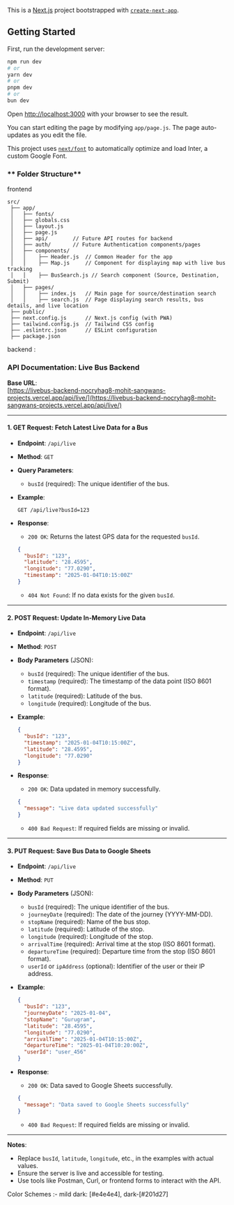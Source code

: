 This is a [Next.js](https://nextjs.org/) project bootstrapped with [`create-next-app`](https://github.com/vercel/next.js/tree/canary/packages/create-next-app).

## Getting Started

First, run the development server:

```bash
npm run dev
# or
yarn dev
# or
pnpm dev
# or
bun dev
```

Open [http://localhost:3000](http://localhost:3000) with your browser to see the result.

You can start editing the page by modifying `app/page.js`. The page auto-updates as you edit the file.

This project uses [`next/font`](https://nextjs.org/docs/basic-features/font-optimization) to automatically optimize and load Inter, a custom Google Font.


### **  Folder Structure**
frontend
```
src/
 ├── app/
 │   ├── fonts/
 │   ├── globals.css
 │   ├── layout.js
 │   ├── page.js
 │   ├── api/        // Future API routes for backend
 │   ├── auth/       // Future Authentication components/pages
 │   ├── components/
 │   │    ├── Header.js  // Common Header for the app
 │   │    ├── Map.js     // Component for displaying map with live bus tracking
 │   │    ├── BusSearch.js // Search component (Source, Destination, Submit)
 │   ├── pages/
 │   │    ├── index.js   // Main page for source/destination search
 │   │    ├── search.js  // Page displaying search results, bus details, and live location
 ├── public/
 ├── next.config.js      // Next.js config (with PWA)
 ├── tailwind.config.js  // Tailwind CSS config
 ├── .eslintrc.json      // ESLint configuration
 ├── package.json
```
backend : 

### API Documentation: Live Bus Backend

**Base URL**:  
[https://livebus-backend-nocryhag8-mohit-sangwans-projects.vercel.app/api/live/](https://livebus-backend-nocryhag8-mohit-sangwans-projects.vercel.app/api/live/)

---

#### 1. **GET Request**: Fetch Latest Live Data for a Bus
- **Endpoint**: `/api/live`
- **Method**: `GET`
- **Query Parameters**:
  - `busId` (required): The unique identifier of the bus.
  
- **Example**:
  ```
  GET /api/live?busId=123
  ```
- **Response**:
  - `200 OK`: Returns the latest GPS data for the requested `busId`.
  ```json
  {
    "busId": "123",
    "latitude": "28.4595",
    "longitude": "77.0290",
    "timestamp": "2025-01-04T10:15:00Z"
  }
  ```
  - `404 Not Found`: If no data exists for the given `busId`.

---

#### 2. **POST Request**: Update In-Memory Live Data
- **Endpoint**: `/api/live`
- **Method**: `POST`
- **Body Parameters** (JSON):
  - `busId` (required): The unique identifier of the bus.
  - `timestamp` (required): The timestamp of the data point (ISO 8601 format).
  - `latitude` (required): Latitude of the bus.
  - `longitude` (required): Longitude of the bus.

- **Example**:
  ```json
  {
    "busId": "123",
    "timestamp": "2025-01-04T10:15:00Z",
    "latitude": "28.4595",
    "longitude": "77.0290"
  }
  ```
- **Response**:
  - `200 OK`: Data updated in memory successfully.
  ```json
  {
    "message": "Live data updated successfully"
  }
  ```
  - `400 Bad Request`: If required fields are missing or invalid.

---

#### 3. **PUT Request**: Save Bus Data to Google Sheets
- **Endpoint**: `/api/live`
- **Method**: `PUT`
- **Body Parameters** (JSON):
  - `busId` (required): The unique identifier of the bus.
  - `journeyDate` (required): The date of the journey (YYYY-MM-DD).
  - `stopName` (required): Name of the bus stop.
  - `latitude` (required): Latitude of the stop.
  - `longitude` (required): Longitude of the stop.
  - `arrivalTime` (required): Arrival time at the stop (ISO 8601 format).
  - `departureTime` (required): Departure time from the stop (ISO 8601 format).
  - `userId` or `ipAddress` (optional): Identifier of the user or their IP address.

- **Example**:
  ```json
  {
    "busId": "123",
    "journeyDate": "2025-01-04",
    "stopName": "Gurugram",
    "latitude": "28.4595",
    "longitude": "77.0290",
    "arrivalTime": "2025-01-04T10:15:00Z",
    "departureTime": "2025-01-04T10:20:00Z",
    "userId": "user_456"
  }
  ```
- **Response**:
  - `200 OK`: Data saved to Google Sheets successfully.
  ```json
  {
    "message": "Data saved to Google Sheets successfully"
  }
  ```
  - `400 Bad Request`: If required fields are missing or invalid.

---

**Notes**:
- Replace `busId`, `latitude`, `longitude`, etc., in the examples with actual values.
- Ensure the server is live and accessible for testing.
- Use tools like Postman, Curl, or frontend forms to interact with the API.

Color Schemes :- mild dark: [#e4e4e4], dark-[#201d27]